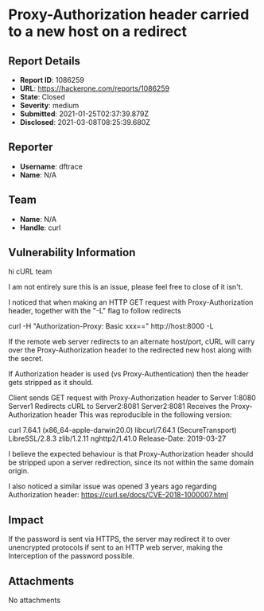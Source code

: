 # Proxy-Authorization header carried to a new host on a redirect

## Report Details
- **Report ID**: 1086259
- **URL**: https://hackerone.com/reports/1086259
- **State**: Closed
- **Severity**: medium
- **Submitted**: 2021-01-25T02:37:39.879Z
- **Disclosed**: 2021-03-08T08:25:39.680Z

## Reporter
- **Username**: dftrace
- **Name**: N/A

## Team
- **Name**: N/A
- **Handle**: curl

## Vulnerability Information
hi cURL team

I am not entirely sure this is an issue, please feel free to close of it isn't.

I noticed that when making an HTTP GET request with Proxy-Authorization header, together with the "-L" flag to follow redirects

 curl -H "Authorization-Proxy: Basic xxx==" http://host:8000 -L

If the remote web server redirects to an alternate host/port, cURL  will carry over the Proxy-Authorization header to the redirected new host along with the secret.

If Authorization header is used (vs Proxy-Authentication) then the header gets stripped as it should.

Client  sends GET request with Proxy-Authorization header to Server 1:8080
Server1 Redirects cURL to Server2:8081
Server2:8081 Receives the Proxy-Authorization header
This was reproducible in the following version:

curl 7.64.1 (x86_64-apple-darwin20.0) libcurl/7.64.1 (SecureTransport) LibreSSL/2.8.3 zlib/1.2.11 nghttp2/1.41.0
Release-Date: 2019-03-27

I believe the expected behaviour is that Proxy-Authorization header should be stripped upon a server redirection, since its not within the same domain origin.

I also noticed a similar issue was opened 3 years ago regarding Authorization header: https://curl.se/docs/CVE-2018-1000007.html

## Impact

If the password is sent via HTTPS, the server may redirect it to over unencrypted protocols if sent to an HTTP web server, making the Interception of the password possible.

## Attachments
No attachments
